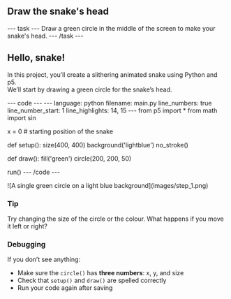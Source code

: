 <h2 class="c-project-heading--task">Draw the snake's head</h2>
--- task ---
Draw a green circle in the middle of the screen to make your snake's head.
--- /task ---

<h2 class="c-project-heading--explainer">Hello, snake!</h2>

In this project, you’ll create a slithering animated snake using Python and p5.  
We’ll start by drawing a green circle for the snake’s head.

<div class="c-project-code">
--- code ---
---
language: python
filename: main.py
line_numbers: true
line_number_start: 1
line_highlights: 14, 15
---
from p5 import *
from math import sin

x = 0  # starting position of the snake


def setup():
    size(400, 400)
    background('lightblue')
    no_stroke()


def draw():
    fill('green')
    circle(200, 200, 50)


run()
--- /code ---
</div>

<div class="c-project-output">
![A single green circle on a light blue background](images/step_1.png)
</div>

<div class="c-project-callout c-project-callout--tip">

### Tip

Try changing the size of the circle or the colour. What happens if you move it left or right?

</div>

<div class="c-project-callout c-project-callout--debug">

### Debugging

If you don’t see anything:<br />
- Make sure the `circle()` has **three numbers**: x, y, and size<br />
- Check that `setup()` and `draw()` are spelled correctly<br />
- Run your code again after saving

</div>